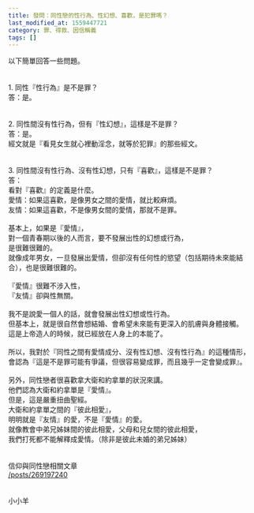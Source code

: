 ```yaml
---
title: 發問：同性戀的性行為、性幻想、喜歡，是犯罪嗎？
last_modified_at: 1559447721
category: 罪、得救、因信稱義
tags: []
---
```


<div>以下簡單回答一些問題。</div>

<div>&nbsp;</div>

<div>&nbsp;</div>

<div>1.<span style="white-space:pre"> </span>同性『性行為』是不是罪？&nbsp;</div>

<div>答：是。&nbsp;</div>

<div>&nbsp;</div>

<div>&nbsp;</div>

<div>2.<span style="white-space:pre"> </span>同性間沒有性行為，但有『性幻想』，這樣是不是罪？&nbsp;</div>

<div>答：是。&nbsp;</div>

<div>經文就是『看見女生就心裡動淫念，就等於犯罪』的那些經文。&nbsp;</div>

<div>&nbsp;</div>

<div>&nbsp;</div>

<div>3.<span style="white-space:pre"> </span>同性間沒有性行為、沒有性幻想，只有『喜歡』，這樣是不是罪？&nbsp;</div>

<div>答：</div>

<div>看對『喜歡』的定義是什麼。&nbsp;</div>

<div>愛情：如果這喜歡，是像男女之間的愛情，就比較麻煩。&nbsp;</div>

<div>友情：如果這喜歡，不是像男女間的愛情，那就不是罪。&nbsp;</div>

<div>&nbsp;</div>

<div>基本上，如果是『愛情』，</div>

<div>對一個青春期以後的人而言，要不發展出性的幻想或行為，</div>

<div>是很難很難的。&nbsp;</div>

<div>就像成年男女，一旦發展出愛情，但卻沒有任何性的慾望（包括期待未來能結合），也是很難很難的。&nbsp;</div>

<div>&nbsp;</div>

<div>『愛情』很難不涉入性，&nbsp;</div>

<div>『友情』卻與性無關。&nbsp;</div>

<div>&nbsp;</div>

<div>我不是說愛一個人的話，就會發展出性幻想或性行為。&nbsp;</div>

<div>但基本上，就是很自然會想結婚、會希望未來能有更深入的肌膚與身體接觸。&nbsp;</div>

<div>這是上帝造人的時候，就已經放在人身上的本能了。&nbsp;</div>

<div>&nbsp;</div>

<div>所以，我對於『同性之間有愛情成分、沒有性幻想、沒有性行為』的這種情形，</div>

<div>會認為『這是不是罪可能有爭議，但很容易變成罪，而且幾乎一定會變成罪』。</div>

<div>&nbsp;</div>

<div>另外，同性戀者很喜歡拿大衛和約拿單的狀況來講。</div>

<div>他們認為大衛和約拿單是『愛情』。</div>

<div>但是，這是嚴重扭曲聖經。</div>

<div>大衛和約拿單之間的『彼此相愛』，</div>

<div>明明就是『友情』的愛，不是『愛情』的愛。</div>

<div>就像教會中弟兄姊妹間的彼此相愛，父母和兒女間的彼此相愛，</div>

<div>我們打死都不能解釋成愛情。（除非是彼此未婚的弟兄姊妹）</div>

<div>&nbsp;</div>

<div>&nbsp;</div>

<div>信仰與同性戀相關文章<br>
<a href="/posts/269197240" target="_blank">/posts/269197240</a></div>

<div>&nbsp;</div>

<div>&nbsp;</div>

<div>小小羊</div>

<div>&nbsp;</div>

